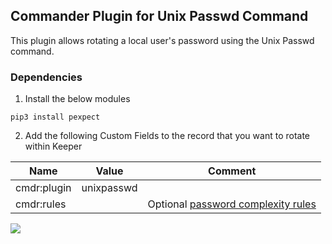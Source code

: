 Commander Plugin for Unix Passwd Command
----

This plugin allows rotating a local user's password using the Unix Passwd command.

### Dependencies 

1) Install the below modules

```
pip3 install pexpect
```

2) Add the following Custom Fields to the record that you want to rotate within Keeper

Name         | Value      | Comment
---------    | -------    | ------------
cmdr:plugin  | unixpasswd | 
cmdr:rules   |            | Optional [password complexity rules](https://github.com/Keeper-Security/Commander/tree/master/keepercommander/plugins/password_rules.md)   

![](https://raw.githubusercontent.com/Keeper-Security/Commander/master/keepercommander/images/plugin_unixpasswd.png)
